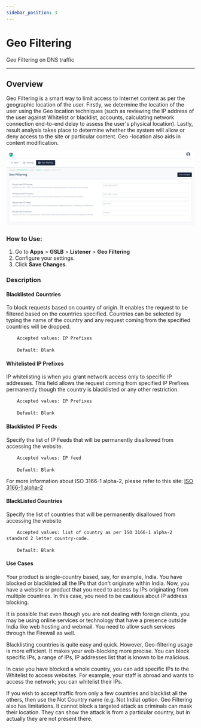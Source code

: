 ```yaml
---
sidebar_position: 3
---
```


# Geo Filtering

Geo Filtering on DNS traffic

---

## Overview

Geo Filtering is a smart way to limit access to Internet content as per the geographic location of the user. Firstly, we determine the location of the user using the Geo location techniques (such as reviewing the IP address of the user against Whitelist or blacklist, accounts, calculating network connection end-to-end delay to assess the user's physical location). Lastly, result analysis takes place to determine whether the system will allow or deny access to the site or particular content. Geo -location also aids in content modification.

![geo_filtering](/img/gslb/v8/geo.png)

### How to Use:
1. Go to  **Apps** > **GSLB** > **Listener** > **Geo Filtering**
2. Configure your settings.
3. Click **Save Changes**.  

### Description 

#### Blacklisted Countries

To block requests based on country of origin. It enables the request to be filtered based on the countries specified. Countries can be selected by typing the name of the country and any request coming from the specified countries will be dropped.

```
    Accepted values: IP Prefixes

    Default: Blank 
```


#### Whitelisted IP Prefixes

IP whitelisting is when you grant network access only to specific IP addresses. This field allows the request coming from specified IP Prefixes permanently though the country is blacklisted or any other restriction.

```
    Accepted values: IP Prefixes

    Default: Blank 
```


#### Blacklisted IP Feeds

Specify the list of IP Feeds that will be permanently disallowed from accessing the website.

```
    Accepted values: IP feed

    Default: Blank
```

For more information about ISO 3166-1 alpha-2, please refer to this site: [ISO 3166-1 alpha-2](https://en.wikipedia.org/wiki/ISO_3166-1_alpha-2)


#### BlackListed Countries

Specify the list of countries that will be permanently disallowed from accessing the website

```
    Accepted values: list of country as per ISO 3166-1 alpha-2 standard 2 letter country-code.

    Default: Blank
```


#### Use Cases

Your product is single-country based, say, for example, India. You have blocked or blacklisted all the IPs that don't originate within India. Now, you have a website or product that you need to access by IPs originating from multiple countries. In this case, you need to be cautious about IP address blocking.

It is possible that even though you are not dealing with foreign clients, you may be using online services or technology that have a presence outside India like web hosting and webmail. You need to allow such services through the Firewall as well.

Blacklisting countries is quite easy and quick. However, Geo-filtering usage is more efficient. It makes your web-blocking more precise. You can block specific IPs, a range of IPs, IP addresses list that is known to be malicious.

In case you have blocked a whole country, you can add specific IPs to the Whitelist to access websites. For example, your staff is abroad and wants to access the network; you can whitelist their IPs.

If you wish to accept traffic from only a few countries and blacklist all the others, then use the Not Country name (e.g. Not India) option. Geo Filtering also has limitations. It cannot block a targeted attack as criminals can mask their location. They can show the attack is from a particular country, but in actually they are not present there.

